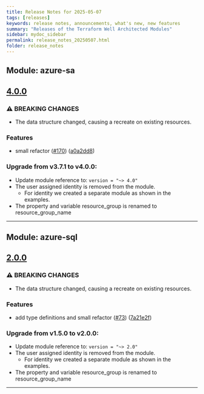 ```yaml
---
title: Release Notes for 2025-05-07
tags: [releases]
keywords: release notes, announcements, what's new, new features
summary: "Releases of the Terraform Well Architected Modules"
sidebar: mydoc_sidebar
permalink: release_notes_20250507.html
folder: release_notes
---
```


## Module: azure-sa
## [4.0.0](https://github.com/CloudNationHQ/terraform-azure-sa/releases/tag/v4.0.0)


### ⚠ BREAKING CHANGES

* The data structure changed, causing a recreate on existing resources.

### Features

* small refactor ([#170](https://github.com/CloudNationHQ/terraform-azure-sa/issues/170)) ([a0a2dd8](https://github.com/CloudNationHQ/terraform-azure-sa/commit/a0a2dd8f86d1c112af8f7fee501fabe281d2eab4))

### Upgrade from v3.7.1 to v4.0.0:

- Update module reference to: `version = "~> 4.0"`
- The user assigned identity is removed from the module.
  - For identity we created a separate module as shown in the examples.
- The property and variable resource_group is renamed to resource_group_name

---

## Module: azure-sql
## [2.0.0](https://github.com/CloudNationHQ/terraform-azure-sql/releases/tag/v2.0.0)


### ⚠ BREAKING CHANGES

* The data structure changed, causing a recreate on existing resources.

### Features

* add type definitions and small refactor ([#73](https://github.com/CloudNationHQ/terraform-azure-sql/issues/73)) ([7a21e2f](https://github.com/CloudNationHQ/terraform-azure-sql/commit/7a21e2f77bd7c3958b9611d8eb49c65d375563e5))

### Upgrade from v1.5.0 to v2.0.0:

- Update module reference to: `version = "~> 2.0"`
- The user assigned identity is removed from the module.
  - For identity we created a separate module as shown in the examples.
- The property and variable resource_group is renamed to resource_group_name

---

